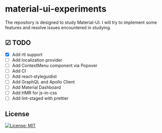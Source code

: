 # material-ui-experiments
The repository is designed to study Material-UI. I will try to implement some features and resolve issues encountered in studying.

## ☑ TODO

- [X] Add rtl support
- [ ] Add localization provider
- [ ] Add ContextMenu component via Popover
- [ ] Add CI
- [ ] Add react-styleguidist
- [ ] Add GraphQL and Apollo Client
- [ ] Add Material Dashboard
- [ ] Add HMR for js-in-css
- [ ] Add lint-staged with prettier

## License

[![License: MIT](https://img.shields.io/badge/License-MIT-lightgrey.svg)](https://github.com/alex1kirch/material-ui-experiments/blob/master/LICENSE)